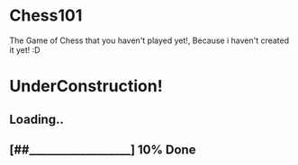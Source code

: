 # Chess101
The Game of Chess that you haven't played yet!, Because i haven't created it yet! :D

# UnderConstruction!

## Loading..
## [##__________________] 10% Done
